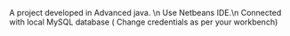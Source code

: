 A project developed in Advanced java. \n
Use Netbeans IDE.\n
Connected with local MySQL database ( Change credentials as per your workbench)
